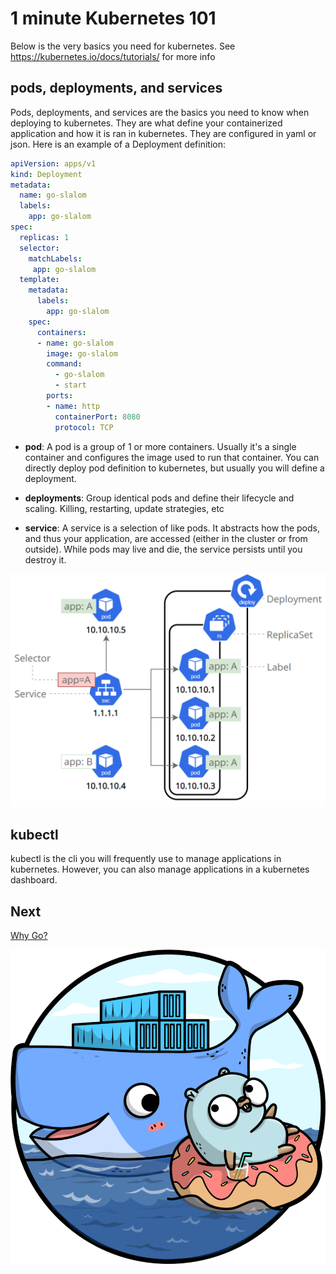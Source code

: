 # 1 minute Kubernetes 101

Below is the very basics you need for kubernetes. See <https://kubernetes.io/docs/tutorials/> for more info

## pods, deployments, and services

Pods, deployments, and services are the basics you need to know when deploying to kubernetes. They are what define your containerized application and how it is ran in kubernetes. They are configured in yaml or json. Here is an example of a Deployment definition:

```yaml
apiVersion: apps/v1
kind: Deployment
metadata:
  name: go-slalom
  labels:
    app: go-slalom
spec:
  replicas: 1
  selector:
    matchLabels:
     app: go-slalom
  template:
    metadata:
      labels:
        app: go-slalom
    spec:
      containers:
      - name: go-slalom
        image: go-slalom
        command:
          - go-slalom
          - start
        ports:
        - name: http
          containerPort: 8080
          protocol: TCP

```

- **pod**: A pod is a group of 1 or more containers. Usually it's a single container and configures the image used to run that container. You can directly deploy pod definition to kubernetes, but usually you will define a deployment.

- **deployments**: Group identical pods and define their lifecycle and scaling. Killing, restarting, update strategies, etc

- **service**: A service is a selection of like pods. It abstracts how the pods, and thus your application, are accessed (either in the cluster or from outside). While pods may live and die, the service persists until you destroy it.

![service](images/service-mapping.svg)

## kubectl

kubectl is the cli you will frequently use to manage applications in kubernetes. However, you can also manage applications in a kubernetes dashboard.

## Next

[Why Go?](why-go.md)

![k8s-and-gopher](images/k8s-and-gopher-ocean.png)